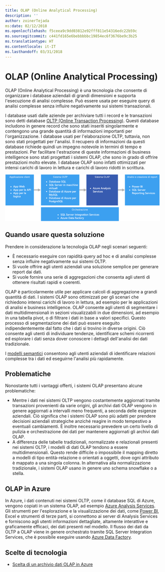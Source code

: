 ```yaml
---
title: OLAP (Online Analytical Processing)
description: ''
author: zoinerTejada
ms:date: 02/12/2018
ms.openlocfilehash: f5ceea9c9dd03812e92fff811e54316edc22b59c
ms.sourcegitcommit: c441fd165e6bebbbbbc19854ec6f3676be9c3b25
ms.translationtype: HT
ms.contentlocale: it-IT
ms.lasthandoff: 03/31/2018
---
```

# <a name="online-analytical-processing-olap"></a>OLAP (Online Analytical Processing)

OLAP (Online Analytical Processing) è una tecnologia che consente di organizzare i database aziendali di grandi dimensioni e supporta l'esecuzione di analisi complesse. Può essere usata per eseguire query di analisi complesse senza influire negativamente sui sistemi transazionali.

I database usati dalle aziende per archiviare tutti i record e le transazioni sono detti database [OLTP (Online Transaction Processing)](online-transaction-processing.md). Questi database includono in genere record che sono stati inseriti singolarmente e contengono una grande quantità di informazioni importanti per l'organizzazione. I database usati per l'elaborazione OLTP, tuttavia, non sono stati progettati per l'analisi. Il recupero di informazioni da questi database richiede quindi un impegno notevole in termini di tempo e prestazioni. Per facilitare l'estrazione di queste informazioni di business intelligence sono stati progettati i sistemi OLAP, che sono in grado di offrire prestazioni molto elevate. I database OLAP sono infatti ottimizzati per intensi carichi di lavoro in lettura e carichi di lavoro ridotti in scrittura.

![OLAP in Azure](./images/olap-data-pipeline.png) 

## <a name="when-to-use-this-solution"></a>Quando usare questa soluzione

Prendere in considerazione la tecnologia OLAP negli scenari seguenti:

- È necessario eseguire con rapidità query ad hoc e di analisi complesse senza influire negativamente sui sistemi OLTP. 
- Si vuole offrire agli utenti aziendali una soluzione semplice per generare report dai dati.
- Si vuole fornire una serie di aggregazioni che consenta agli utenti di ottenere risultati rapidi e coerenti. 

OLAP è particolarmente utile per applicare calcoli di aggregazione a grandi quantità di dati. I sistemi OLAP sono ottimizzati per gli scenari che richiedono intensi carichi di lavoro in lettura, ad esempio per le applicazioni di analisi e business intelligence. OLAP consente agli utenti di segmentare i dati multidimensionali in sezioni visualizzabili in due dimensioni, ad esempio in una tabella pivot, o di filtrare i dati in base a valori specifici. Questo processo di segmentazione dei dati può essere eseguito indipendentemente dal fatto che i dati si trovino in diverse origini. Ciò consente agli utenti di individuare tendenze, identificare schemi ricorrenti ed esplorare i dati senza dover conoscere i dettagli dell'analisi dei dati tradizionale.

I [modelli semantici](../concepts/semantic-modeling.md) consentono agli utenti aziendali di identificare relazioni complesse tra i dati ed eseguirne l'analisi più rapidamente.

## <a name="challenges"></a>Problematiche

Nonostante tutti i vantaggi offerti, i sistemi OLAP presentano alcune problematiche:

- Mentre i dati nei sistemi OLTP vengono costantemente aggiornati tramite transazioni provenienti da varie origini, gli archivi dati OLAP vengono in genere aggiornati a intervalli meno frequenti, a seconda delle esigenze aziendali. Ciò significa che i sistemi OLAP sono più adatti per prendere decisioni aziendali strategiche anziché reagire in modo tempestivo a eventuali cambiamenti. È inoltre necessario prevedere un certo livello di pulizia e orchestrazione dei dati per mantenere aggiornati gli archivi dati OLAP.
- A differenza delle tabelle tradizionali, normalizzate e relazionali presenti nei sistemi OLTP, i modelli di dati OLAP tendono a essere multidimensionali. Questo rende difficile o impossibile il mapping diretto a modelli di tipo entità-relazione o orientati a oggetti, dove ogni attributo è mappato a una singola colonna. In alternativa alla normalizzazione tradizionale, i sistemi OLAP usano in genere uno schema snowflake o a stella.

## <a name="olap-in-azure"></a>OLAP in Azure

In Azure, i dati contenuti nei sistemi OLTP, come il database SQL di Azure, vengono copiati in un sistema OLAP, ad esempio [Azure Analysis Services](/azure/analysis-services/analysis-services-overview). Gli strumenti per l'esplorazione e la visualizzazione dei dati, come [Power BI](https://powerbi.microsoft.com), Excel e strumenti di terze parti, si connettono ai server di Analysis Services e forniscono agli utenti informazioni dettagliate, altamente interattive e graficamente efficaci, dei dati presenti nel modello. Il flusso dei dati da OLTP a OLAP viene in genere orchestrato tramite SQL Server Integration Services, che è possibile eseguire usando [Azure Data Factory](/azure/data-factory/concepts-integration-runtime).

## <a name="technology-choices"></a>Scelte di tecnologia

- [Scelta di un archivio dati OLAP in Azure](../technology-choices/olap-data-stores.md)

